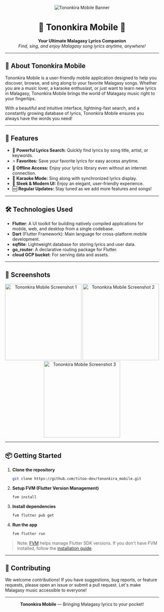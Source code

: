<p align="center">
  <img src="https://raw.githubusercontent.com/titoo-dev/tononkira_mobile/main/assets/banner.png" alt="Tononkira Mobile Banner" style="max-width:100%;" />
</p>

<h1 align="center">🎵 Tononkira Mobile 🎵</h1>

<p align="center">
  <b>Your Ultimate Malagasy Lyrics Companion</b> <br/>
  <i>Find, sing, and enjoy Malagasy song lyrics anytime, anywhere!</i>
</p>

---

## 🌟 About Tononkira Mobile

Tononkira Mobile is a user-friendly mobile application designed to help you discover, browse, and sing along to your favorite Malagasy songs. Whether you are a music lover, a karaoke enthusiast, or just want to learn new lyrics in Malagasy, Tononkira Mobile brings the world of Malagasy music right to your fingertips.

With a beautiful and intuitive interface, lightning-fast search, and a constantly growing database of lyrics, Tononkira Mobile ensures you always have the words you need!

---

## 🚀 Features

- 🔎 **Powerful Lyrics Search:** Quickly find lyrics by song title, artist, or keywords.
- ⭐ **Favorites:** Save your favorite lyrics for easy access anytime.
- 📱 **Offline Access:** Enjoy your lyrics library even without an internet connection.
- 🎤 **Karaoke Mode:** Sing along with synchronized lyrics display.
- 🎨 **Sleek & Modern UI:** Enjoy an elegant, user-friendly experience.
- 🆕 **Regular Updates:** Stay tuned as we add more features and songs!

---

## 🛠️ Technologies Used

- **Flutter**: A UI toolkit for building natively compiled applications for mobile, web, and desktop from a single codebase.
- **Dart** (Flutter Framework): Main language for cross-platform mobile development.
- **sqflite**: Lightweight database for storing lyrics and user data.
- **go_router**: A declarative routing package for Flutter.
- **cloud GCP bucket**: For serving data and assets.

---

## 📸 Screenshots

<p align="center">
  <img src="https://raw.githubusercontent.com/titoo-dev/tononkira_mobile/main/assets/screenshot1.png" alt="Tononkira Mobile Screenshot 1" width="250"/>
  <img src="https://raw.githubusercontent.com/titoo-dev/tononkira_mobile/main/assets/screenshot2.png" alt="Tononkira Mobile Screenshot 2" width="250"/>
  <img src="https://raw.githubusercontent.com/titoo-dev/tononkira_mobile/main/assets/screenshot3.png" alt="Tononkira Mobile Screenshot 3" width="250"/>
</p>

---

## 📦 Getting Started

1. **Clone the repository**
    ```bash
    git clone https://github.com/titoo-dev/tononkira_mobile.git
    ```
2. **Setup FVM (Flutter Version Management)**
    ```bash
    fvm install
    ```
3. **Install dependencies**
    ```bash
    fvm flutter pub get
    ```
4. **Run the app**
    ```bash
    fvm flutter run
    ```

> Note: [FVM](https://github.com/fluttertools/fvm) helps manage Flutter SDK versions. If you don't have FVM installed, follow the [installation guide](https://fvm.app/docs/getting_started/installation).

---

## 🤝 Contributing

We welcome contributions! If you have suggestions, bug reports, or feature requests, please open an issue or submit a pull request. Let's make Malagasy music accessible to everyone!

---

<p align="center">
  <b>Tononkira Mobile</b> — Bringing Malagasy lyrics to your pocket!
</p>